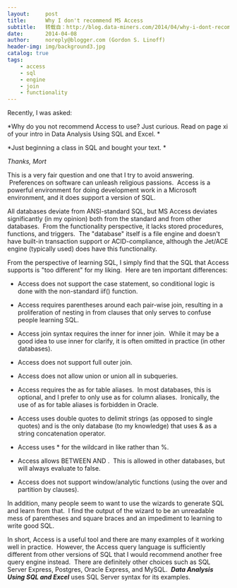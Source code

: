 ```yaml
---
layout:     post
title:      Why I don't recommend MS Access
subtitle:   转载自：http://blog.data-miners.com/2014/04/why-i-dont-recommend-ms-access.html
date:       2014-04-08
author:     noreply@blogger.com (Gordon S. Linoff)
header-img: img/background3.jpg
catalog: true
tags:
    - access
    - sql
    - engine
    - join
    - functionality
---
```



Recently, I was asked:

> 
*Why do you not recommend Access to use? Just curious. Read on page xi of your intro in Data Analysis Using SQL and Excel. *

> 
*Just beginning a class in SQL and bought your text. *

> 
*Thanks, Mort*


This is a very fair question and one that I try to avoid answering.  Preferences on software can unleash religious passions.  Access is a powerful environment for doing development work in a Microsoft environment, and it does support a version of SQL.





All databases deviate from ANSI-standard SQL, but MS Access deviates significantly (in my opinion) both from the standard and from other databases.  From the functionality perspective, it lacks stored procedures, functions, and triggers.  The "database" itself is a file engine and doesn't have built-in transaction support or ACID-compliance, although the Jet/ACE engine (typically used) does have this functionality.





From the perspective of learning SQL, I simply find that the SQL that Access supports is "too different" for my liking.  Here are ten important differences:

- Access does not support the case statement, so conditional logic is done with the non-standard iif() function.

- Access requires parentheses around each pair-wise join, resulting in a proliferation of nesting in from clauses that only serves to confuse people learning SQL.

- Access join syntax requires the inner for inner join.  While it may be a good idea to use inner for clarify, it is often omitted in practice (in other databases).

- Access does not support full outer join.

- Access does not allow union or union all in subqueries.

- Access requires the as for table aliases.  In most databases, this is optional, and I prefer to only use as for column aliases.  Ironically, the use of as for table aliases is forbidden in Oracle.

- Access uses double quotes to delimit strings (as opposed to single quotes) and is the only database (to my knowledge) that uses & as a string concatenation operator.

- Access uses * for the wildcard in like rather than %.

- Access allows BETWEEN AND .  This is allowed in other databases, but will always evaluate to false.

- Access does not support window/analytic functions (using the over and partition by clauses).



In addition, many people seem to want to use the wizards to generate SQL and learn from that.  I find the output of the wizard to be an unreadable mess of parentheses and square braces and an impediment to learning to write good SQL.





In short, Access is a useful tool and there are many examples of it working well in practice.  However, the Access query language is sufficiently different from other versions of SQL that I would recommend another free query engine instead.  There are definitely other choices such as SQL Server Express, Postgres, Oracle Express, and MySQL.  ***Data Analysis Using SQL and Excel*** uses SQL Server syntax for its examples.



